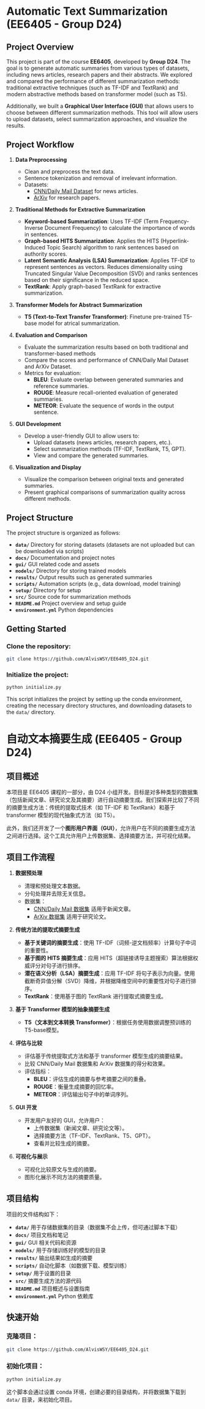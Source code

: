 # Automatic Text Summarization (EE6405 - Group D24)

## Project Overview

This project is part of the course **EE6405**, developed by **Group D24**. The goal is to generate automatic summaries from various types of datasets, including news articles, research papers and their abstracts. We explored and compared the performance of different summarization methods: traditional extractive techniques (such as TF-IDF and TextRank) and modern abstractive methods based on transformer model (such as T5).

Additionally, we built a **Graphical User Interface (GUI)** that allows users to choose between different summarization methods. This tool will allow users to upload datasets, select summarization approaches, and visualize the results.

## Project Workflow

1. **Data Preprocessing**
   - Clean and preprocess the text data.
   - Sentence tokenization and removal of irrelevant information.
   - Datasets:
     - [CNN/Daily Mail Dataset](https://huggingface.co/datasets/abisee/cnn_dailymail) for news articles.
     - [ArXiv](https://huggingface.co/datasets/ccdv/arxiv-summarization) for research papers.

2. **Traditional Methods for Extractive Summarization**
   - **Keyword-based Summarization**: Uses TF-IDF (Term Frequency-Inverse Document Frequency) to calculate the importance of words in sentences.
   - **Graph-based HITS Summarization**: Applies the HITS (Hyperlink-Induced Topic Search) algorithm to rank sentences based on authority scores.
   - **Latent Semantic Analysis (LSA) Summarization**: Applies TF-IDF to represent sentences as vectors. Reduces dimensionality using Truncated Singular Value Decomposition (SVD) and ranks sentences based on their significance in the reduced space.
   - **TextRank**: Apply graph-based TextRank for extractive summarization.

3. **Transformer Models for Abstract Summarization**
   - **T5 (Text-to-Text Transfer Transformer)**: Finetune pre-trained T5-base model for atrical summarization.

4. **Evaluation and Comparison**
   - Evaluate the summarization results based on both traditional and transformer-based methods
   - Compare the scores and performance of CNN/Daily Mail Dataset and ArXiv Dataset.
   - Metrics for evaluation:
     - **BLEU**: Evaluate overlap between generated summaries and reference summaries.
     - **ROUGE**: Measure recall-oriented evaluation of generated summaries.
     - **METEOR**: Evaluate the sequence of words in the output sentence.

5. **GUI Development**
   - Develop a user-friendly GUI to allow users to:
     - Upload datasets (news articles, research papers, etc.).
     - Select summarization methods (TF-IDF, TextRank, T5, GPT).
     - View and compare the generated summaries.

6. **Visualization and Display**
   - Visualize the comparison between original texts and generated summaries.
   - Present graphical comparisons of summarization quality across different methods.

## Project Structure

The project structure is organized as follows:

- **`data/`**               Directory for storing datasets (datasets are not uploaded but can be downloaded via scripts)
- **`docs/`**               Documentation and project notes
- **`gui/`**                GUI related code and assets
- **`models/`**             Directory for storing trained models
- **`results/`**            Output results such as generated summaries
- **`scripts/`**            Automation scripts (e.g., data download, model training)
- **`setup/`**              Directory for setup
- **`src/`**                Source code for summarization methods
- **`README.md`**           Project overview and setup guide
- **`environment.yml`**     Python dependencies

## Getting Started

### Clone the repository:
```bash
git clone https://github.com/AlvisWSY/EE6405_D24.git
```

### Initialize the project:
```bash
python initialize.py
```
This script initializes the project by setting up the conda environment, creating the necessary directory structures, and downloading datasets to the `data/` directory.

# 自动文本摘要生成 (EE6405 - Group D24)

## 项目概述

本项目是 EE6405 课程的一部分，由 D24 小组开发。目标是对多种类型的数据集（包括新闻文章、研究论文及其摘要）进行自动摘要生成。我们探索并比较了不同的摘要生成方法：传统的提取式技术（如 TF-IDF 和 TextRank）和基于 transformer 模型的现代抽象式方法（如 T5）。

此外，我们还开发了一个**图形用户界面（GUI）**，允许用户在不同的摘要生成方法之间进行选择。这个工具允许用户上传数据集、选择摘要方法，并可视化结果。

## 项目工作流程

1. **数据预处理**
   - 清理和预处理文本数据。
   - 分句处理并去除无关信息。
   - 数据集：
     - [CNN/Daily Mail 数据集](https://huggingface.co/datasets/abisee/cnn_dailymail) 适用于新闻文章。
     - [ArXiv 数据集](https://huggingface.co/datasets/ccdv/arxiv-summarization) 适用于研究论文。

2. **传统方法的提取式摘要生成**
   - **基于关键词的摘要生成**：使用 TF-IDF（词频-逆文档频率）计算句子中词的重要性。
   - **基于图的 HITS 摘要生成**：应用 HITS（超链接诱导主题搜索）算法根据权威评分对句子进行排序。
   - **潜在语义分析（LSA）摘要生成**：应用 TF-IDF 将句子表示为向量。使用截断奇异值分解（SVD）降维，并根据降维空间中的重要性对句子进行排序。
   - **TextRank**：使用基于图的 TextRank 进行提取式摘要生成。

3. **基于 Transformer 模型的抽象摘要生成**
   - **T5（文本到文本转换 Transformer）**：根据任务使用数据调整预训练的T5-base模型。

4. **评估与比较**
   - 评估基于传统提取式方法和基于 transformer 模型生成的摘要结果。
   - 比较 CNN/Daily Mail 数据集和 ArXiv 数据集的得分和效果。
   - 评估指标：
     - **BLEU**：评估生成的摘要与参考摘要之间的重叠。
     - **ROUGE**：衡量生成摘要的回忆率。
     - **METEOR**：评估输出句子中的单词序列。

5. **GUI 开发**
   - 开发用户友好的 GUI，允许用户：
     - 上传数据集（新闻文章、研究论文等）。
     - 选择摘要方法（TF-IDF、TextRank、T5、GPT）。
     - 查看并比较生成的摘要。

6. **可视化与展示**
   - 可视化比较原文与生成的摘要。
   - 图形化展示不同方法的摘要质量。

## 项目结构

项目的文件结构如下：

- **`data/`**               用于存储数据集的目录（数据集不会上传，但可通过脚本下载）
- **`docs/`**               项目文档和笔记
- **`gui/`**                GUI 相关代码和资源
- **`models/`**             用于存储训练好的模型的目录
- **`results/`**            输出结果如生成的摘要
- **`scripts/`**            自动化脚本（如数据下载、模型训练）
- **`setup/`**              用于设置的目录
- **`src/`**                摘要生成方法的源代码
- **`README.md`**           项目概述与设置指南
- **`environment.yml`**     Python 依赖库

## 快速开始

### 克隆项目：
```bash
git clone https://github.com/AlvisWSY/EE6405_D24.git
```

### 初始化项目：
```bash
python initialize.py
```
这个脚本会通过设置 conda 环境，创建必要的目录结构，并将数据集下载到 `data/` 目录，来初始化项目。
